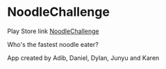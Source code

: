 # NoodleChallenge

Play Store link [NoodleChallenge](https://play.google.com/store/apps/details?id=com.kkadadeepju.snwf.noodlechallenge)

Who's the fastest noodle eater?


App created by Adib, Daniel, Dylan, Junyu and Karen
